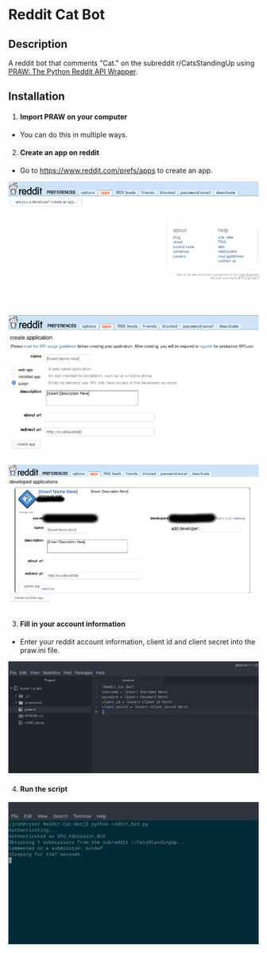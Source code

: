 # Reddit Cat Bot

## Description

A reddit bot that comments "Cat." on the subreddit r/CatsStandingUp using [PRAW: The Python Reddit API Wrapper](https://praw.readthedocs.io/en/latest/).

## Installation

1. #### Import PRAW on your computer

* You can do this in multiple ways.

2. #### Create an app on reddit

* Go to https://www.reddit.com/prefs/apps to create an app.

![Initial reddit create an app page](https://github.com/joshvocal/Reddit-Cat-Bot/blob/master/screenshots/screenshot1.png)

![Fill in the application credentials](https://github.com/joshvocal/Reddit-Cat-Bot/blob/master/screenshots/screenshot2.png)

![Get your account information](https://github.com/joshvocal/Reddit-Cat-Bot/blob/master/screenshots/screenshot3.png)

3. #### Fill in your account information

* Enter your reddit account information, client id and client secret into the praw.ini file.

![](https://github.com/joshvocal/Reddit-Cat-Bot/blob/master/screenshots/screenshot4.png)

4. #### Run the script

![](https://github.com/joshvocal/Reddit-Cat-Bot/blob/master/screenshots/screenshot5.png)







